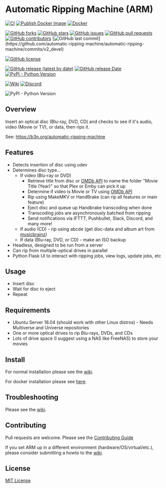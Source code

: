 # Automatic Ripping Machine (ARM)
[![CI](https://github.com/automatic-ripping-machine/automatic-ripping-machine/actions/workflows/main.yml/badge.svg)](https://github.com/automatic-ripping-machine/automatic-ripping-machine/actions/workflows/main.yml) [![Publish Docker Image](https://github.com/automatic-ripping-machine/automatic-ripping-machine/actions/workflows/publish-image.yml/badge.svg)](https://github.com/automatic-ripping-machine/automatic-ripping-machine/actions/workflows/publish-image.yml)
[![Docker](https://img.shields.io/docker/pulls/automaticrippingmachine/automatic-ripping-machine.svg)](https://hub.docker.com/r/automaticrippingmachine/automatic-ripping-machine)

[![GitHub forks](https://img.shields.io/github/forks/automatic-ripping-machine/automatic-ripping-machine)](https://github.com/automatic-ripping-machine/automatic-ripping-machine/network)
[![GitHub stars](https://img.shields.io/github/stars/automatic-ripping-machine/automatic-ripping-machine)](https://github.com/automatic-ripping-machine/automatic-ripping-machine/stargazers)
[![GitHub issues](https://img.shields.io/github/issues/automatic-ripping-machine/automatic-ripping-machine)](https://github.com/automatic-ripping-machine/automatic-ripping-machine/issues)
[![GitHub pull requests](https://img.shields.io/github/issues-pr/automatic-ripping-machine/automatic-ripping-machine)](https://github.com/automatic-ripping-machine/automatic-ripping-machine/pulls)
[![GitHub contributors](https://img.shields.io/github/contributors/automatic-ripping-machine/automatic-ripping-machine)](https://github.com/automatic-ripping-machine/automatic-ripping-machine/graphs/contributors)
[![GitHub last commit](https://img.shields.io/github/last-commit/automatic-ripping-machine/automatic-ripping-machine?)](https://github.com/automatic-ripping-machine/automatic-ripping-machine/commits/v2_devel)

[![GitHub license](https://img.shields.io/github/license/automatic-ripping-machine/automatic-ripping-machine)](https://github.com/automatic-ripping-machine/automatic-ripping-machine/blob/v2_devel/LICENSE)

[![GitHub release (latest by date)](https://img.shields.io/github/v/release/automatic-ripping-machine/automatic-ripping-machine?label=Latest%20Stable%20Version)](https://github.com/automatic-ripping-machine/automatic-ripping-machine/releases)
[![GitHub release Date](https://img.shields.io/github/release-date/automatic-ripping-machine/automatic-ripping-machine?label=Latest%20Stable%20Released)](https://github.com/automatic-ripping-machine/automatic-ripping-machine/releases)
[![PyPI - Python Version](https://img.shields.io/pypi/pyversions/django)](https://github.com/automatic-ripping-machine/automatic-ripping-machine)


[![Wiki](https://img.shields.io/badge/Wiki-Get%20Help-brightgreen)](https://github.com/automatic-ripping-machine/automatic-ripping-machine/wiki)
[![Discord](https://img.shields.io/discord/576479573886107699)](https://discord.gg/FUSrn8jUcR)

![PyPI - Python Version](https://img.shields.io/pypi/pyversions/django)

## Overview

Insert an optical disc (Blu-ray, DVD, CD) and checks to see if it's audio, video (Movie or TV), or data, then rips it.

See: https://b3n.org/automatic-ripping-machine


## Features

- Detects insertion of disc using udev
- Determines disc type...
  - If video (Blu-ray or DVD)
    - Retrieve title from disc or [OMDb API](http://www.omdbapi.com/) to name the folder "Movie Title (Year)" so that Plex or Emby can pick it up
    - Determine if video is Movie or TV using [OMDb API](http://www.omdbapi.com/)
    - Rip using MakeMKV or HandBrake (can rip all features or main feature)
    - Eject disc and queue up Handbrake transcoding when done
    - Transcoding jobs are asynchronously batched from ripping
    - Send notifications via IFTTT, Pushbullet, Slack, Discord, and many more!
  - If audio (CD) - rip using abcde (get disc-data and album art from [musicbrainz](https://musicbrainz.org/))
  - If data (Blu-ray, DVD, or CD) - make an ISO backup
- Headless, designed to be run from a server
- Can rip from multiple-optical drives in parallel
- Python Flask UI to interact with ripping jobs, view logs, update jobs, etc



## Usage

- Insert disc
- Wait for disc to eject
- Repeat


## Requirements

- Ubuntu Server 18.04 (should work with other Linux distros) - Needs Multiverse and Universe repositories
- One or more optical drives to rip Blu-rays, DVDs, and CDs
- Lots of drive space (I suggest using a NAS like FreeNAS) to store your movies


## Install

For normal installation please see the [wiki](https://github.com/automatic-ripping-machine/automatic-ripping-machine/wiki/).

For docker installation please see [here](https://github.com/automatic-ripping-machine/automatic-ripping-machine/wiki/docker).

## Troubleshooting
 Please see the [wiki](https://github.com/automatic-ripping-machine/automatic-ripping-machine/wiki/).

## Contributing

Pull requests are welcome.  Please see the [Contributing Guide](https://github.com/automatic-ripping-machine/automatic-ripping-machine/wiki/Contributing-Guide)

If you set ARM up in a different environment (hardware/OS/virtual/etc.), please consider submitting a howto to the [wiki](https://github.com/automatic-ripping-machine/automatic-ripping-machine/wiki).

## License

[MIT License](LICENSE)
